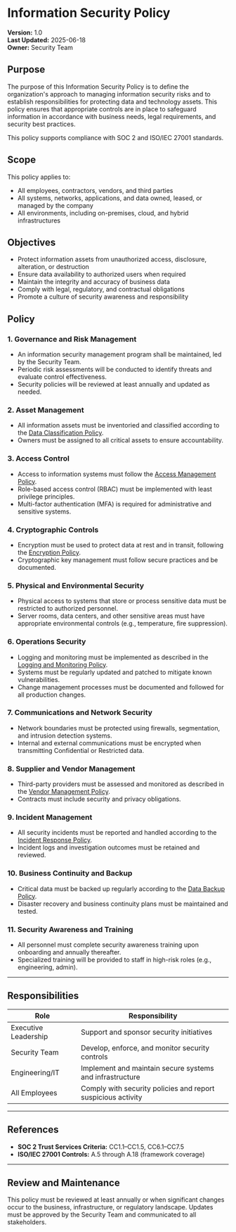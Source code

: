# Information Security Policy

**Version:** 1.0  
**Last Updated:** 2025-06-18  
**Owner:** Security Team  

## Purpose

The purpose of this Information Security Policy is to define the organization's approach to managing information security risks and to establish responsibilities for protecting data and technology assets. This policy ensures that appropriate controls are in place to safeguard information in accordance with business needs, legal requirements, and security best practices.

This policy supports compliance with SOC 2 and ISO/IEC 27001 standards.

## Scope

This policy applies to:
- All employees, contractors, vendors, and third parties
- All systems, networks, applications, and data owned, leased, or managed by the company
- All environments, including on-premises, cloud, and hybrid infrastructures

## Objectives

- Protect information assets from unauthorized access, disclosure, alteration, or destruction
- Ensure data availability to authorized users when required
- Maintain the integrity and accuracy of business data
- Comply with legal, regulatory, and contractual obligations
- Promote a culture of security awareness and responsibility

## Policy

### 1. **Governance and Risk Management**
- An information security management program shall be maintained, led by the Security Team.
- Periodic risk assessments will be conducted to identify threats and evaluate control effectiveness.
- Security policies will be reviewed at least annually and updated as needed.

### 2. **Asset Management**
- All information assets must be inventoried and classified according to the [Data Classification Policy](./data_classification_policy.md).
- Owners must be assigned to all critical assets to ensure accountability.

### 3. **Access Control**
- Access to information systems must follow the [Access Management Policy](./access_management.md).
- Role-based access control (RBAC) must be implemented with least privilege principles.
- Multi-factor authentication (MFA) is required for administrative and sensitive systems.

### 4. **Cryptographic Controls**
- Encryption must be used to protect data at rest and in transit, following the [Encryption Policy](./encryption_policy.md).
- Cryptographic key management must follow secure practices and be documented.

### 5. **Physical and Environmental Security**
- Physical access to systems that store or process sensitive data must be restricted to authorized personnel.
- Server rooms, data centers, and other sensitive areas must have appropriate environmental controls (e.g., temperature, fire suppression).

### 6. **Operations Security**
- Logging and monitoring must be implemented as described in the [Logging and Monitoring Policy](./logging_and_monitoring_policy.md).
- Systems must be regularly updated and patched to mitigate known vulnerabilities.
- Change management processes must be documented and followed for all production changes.

### 7. **Communications and Network Security**
- Network boundaries must be protected using firewalls, segmentation, and intrusion detection systems.
- Internal and external communications must be encrypted when transmitting Confidential or Restricted data.

### 8. **Supplier and Vendor Management**
- Third-party providers must be assessed and monitored as described in the [Vendor Management Policy](./vendor_management.md).
- Contracts must include security and privacy obligations.

### 9. **Incident Management**
- All security incidents must be reported and handled according to the [Incident Response Policy](./incident_response.md).
- Incident logs and investigation outcomes must be retained and reviewed.

### 10. **Business Continuity and Backup**
- Critical data must be backed up regularly according to the [Data Backup Policy](./data_backup_policy.md).
- Disaster recovery and business continuity plans must be maintained and tested.

### 11. **Security Awareness and Training**
- All personnel must complete security awareness training upon onboarding and annually thereafter.
- Specialized training will be provided to staff in high-risk roles (e.g., engineering, admin).

---

## Responsibilities

| Role               | Responsibility                                             |
|--------------------|-------------------------------------------------------------|
| Executive Leadership | Support and sponsor security initiatives                  |
| Security Team      | Develop, enforce, and monitor security controls             |
| Engineering/IT     | Implement and maintain secure systems and infrastructure     |
| All Employees      | Comply with security policies and report suspicious activity |

---

## References

- **SOC 2 Trust Services Criteria:** CC1.1–CC1.5, CC6.1–CC7.5
- **ISO/IEC 27001 Controls:** A.5 through A.18 (framework coverage)

---

## Review and Maintenance

This policy must be reviewed at least annually or when significant changes occur to the business, infrastructure, or regulatory landscape. Updates must be approved by the Security Team and communicated to all stakeholders.
